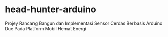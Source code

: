 # head-hunter-arduino
Projey Rancang Bangun dan Implementasi Sensor Cerdas Berbasis Arduino Due Pada Platform Mobil Hemat Energi
